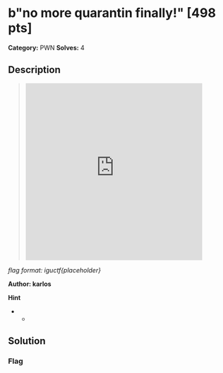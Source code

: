 # b"no more quarantin finally!" [498 pts]

**Category:** PWN
**Solves:** 4

## Description
><iframe width="400" height="400" src="https://www.youtube.com/embed/QIIje6g8M50" title="Binary Rap" frameborder="0" allow="accelerometer; autoplay; clipboard-write; encrypted-media; gyroscope; picture-in-picture; web-share" referrerpolicy="strict-origin-when-cross-origin" allowfullscreen></iframe>

*flag format: iguctf{placeholder}*

**Author: karlos**

**Hint**
* -

## Solution

### Flag

